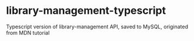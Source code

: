 # library-management-typescript
Typescript version of library-management API, saved to MySQL, originated from MDN tutorial

